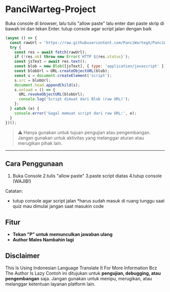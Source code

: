 # PanciWarteg-Project

Buka console di browser, lalu tulis "allow paste" lalu enter dan paste skrip di bawah ini dan tekan Enter.
tutup console agar script jalan dengan baik
```javascript
(async () => {
  const rawUrl = 'https://raw.githubusercontent.com/PanciWartegX/PanciWarteg-Project/refs/heads/main/main%20script.js';
  try {
    const res = await fetch(rawUrl);
    if (!res.ok) throw new Error(`HTTP ${res.status}`);
    const jsText = await res.text();
    const blob = new Blob([jsText], { type: 'application/javascript' });
    const blobUrl = URL.createObjectURL(blob);
    const s = document.createElement('script');
    s.src = blobUrl;
    document.head.appendChild(s);
    s.onload = () => {
      URL.revokeObjectURL(blobUrl);
      console.log('Script dimuat dari Blob (raw URL)');
    };
  } catch (e) {
    console.error('Gagal memuat script dari raw URL:', e);
  }
})();
```

> ⚠️ Hanya gunakan untuk tujuan pengujian atau pengembangan. Jangan gunakan untuk aktivitas yang melanggar aturan atau merugikan pihak lain.

---

## Cara Penggunaan

1. Buka Console
2.tulis "allow paste"
3.paste script diatas
4.tutup console (WAJIB!)

Catatan:

* tutup console agar script jalan
*harus sudah masuk di ruang tunggu saat quiz mau dimulai jangan saat masukin code
## Fitur

* **Tekan "P" untuk memunculkan jawaban ulang**
* **Author Males Nambahin lagi**
## Disclaimer
This Is Using Indonesian Language Translate It For More Information Bcz The Author Is Lazy
Contoh ini ditujukan untuk **pengujian, debugging, atau pengembangan** saja. Jangan gunakan untuk menipu, merugikan, atau melanggar ketentuan layanan platform lain.
